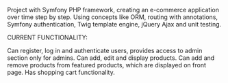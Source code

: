 Project with Symfony PHP framework, creating an e-commerce application over time step by step. Using concepts like ORM, routing with annotations, Symfony authentication, Twig template engine, jQuery Ajax and unit testing.

CURRENT FUNCTIONALITY:

Can register, log in and authenticate users, provides access to admin section only for admins. Can add, edit and display products. Can add and remove products from featured products, which are displayed on front page. Has shopping cart functionality.